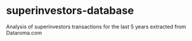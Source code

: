 # superinvestors-database
Analysis of superinvestors transactions for the last 5 years extracted from Dataroma.com
